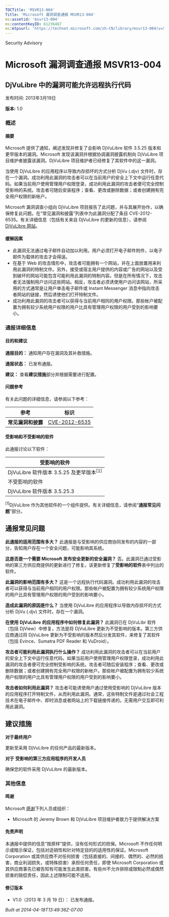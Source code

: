 ```yaml
---
TOCTitle: 'MSVR13-004'
Title: 'Microsoft 漏洞调查通报 MSVR13-004'
ms:assetid: 'msvr13-004'
ms:contentKeyID: 61236467
ms:mtpsurl: 'https://technet.microsoft.com/zh-CN/library/msvr13-004(v=Security.10)'
---
```


Security Advisory

Microsoft 漏洞调查通报 MSVR13-004
=================================

DjVuLibre 中的漏洞可能允许远程执行代码
--------------------------------------

发布时间: 2013年3月19日

**版本:** 1.0

### 概述

#### 摘要

Microsoft 提供了通知，阐述发现并修复了会影响 DjVuLibre 软件 3.5.25 版本和更早版本的漏洞。Microsoft 发现该漏洞并根据协调漏洞披露机制向 DjVuLibre 项目维护者披露该漏洞。DjVuLibre 项目维护者已经修复了其软件中的这一漏洞。

当使用 DjVuLibre 的应用程序以导致内存损坏的方式分析 DjVu (.djv) 文件时，存在一个漏洞。成功利用此漏洞的攻击者可以在当前用户的安全上下文中运行任意代码。如果当前用户使用管理用户权限登录，成功利用此漏洞的攻击者便可完全控制受影响的系统。攻击者可随后安装程序；查看、更改或删除数据；或者创建拥有完全用户权限的新帐户。

Microsoft 漏洞调查小组向 DjVuLibre 项目报告了此问题，并与其展开协作，以确保修复此问题。在“常见漏洞和披露”列表中为此漏洞分配了条目 CVE-2012-6535。有关详细信息（包括有关来自 DjVuLibre 的更新的信息），请参阅 [DjVuLibre 网站](http://djvu.sourceforge.net/)。

#### 缓解因素

-   此漏洞无法通过电子邮件自动加以利用。用户必须打开电子邮件附件，以电子邮件为载体的攻击才会得逞。
-   在基于 Web 的攻击情形中，攻击者可能拥有一个网站，并在上面放置用来利用此漏洞的特制文件。另外，接受或宿主用户提供的内容或广告的网站以及受到破坏的网站可能包含可能利用此漏洞的特制内容。但是在所有情况下，攻击者无法强制用户访问这些网站。相反，攻击者必须诱使用户访问该网站，所采用的方式通常是让用户单击电子邮件或 Instant Messenger 消息中指向攻击者网站的链接，然后诱使他们打开特制文件。
-   成功利用此漏洞的攻击者可以获得与当前用户相同的用户权限。那些帐户被配置为拥有较少系统用户权限的用户比具有管理用户权限的用户受到的影响要小。

### 通报详细信息

#### 目的和建议

**通报目的：** 通知用户存在漏洞及其补救措施。

**通报状态：** 已发布通报。

**建议：** 查看**建议措施**部分并根据需要进行配置。

#### 问题参考

有关此问题的详细信息，请参阅以下参考：

| 参考               | 标识                                                                             |
|--------------------|----------------------------------------------------------------------------------|
| **常见漏洞和披露** | [CVE-2012-6535](http://www.cve.mitre.org/cgi-bin/cvename.cgi?name=cve-2012-6535) |

#### 受影响和不受影响的软件

此通报讨论以下软件：

| 受影响的软件                              |
|-------------------------------------------|
| DjVuLibre 软件版本 3.5.25 及更早版本<sup>[1]</sup> |
| 不受影响的软件                            |
| DjVuLibre 软件版本 3.5.25.3               |

<sup>[1]</sup>DjVuLibre 作为其他软件的一个组件提供。有关详细信息，请参阅“**通报常见问题**”部分。

通报常见问题
------------

<span></span>
**此通报的适用范围有多大？**
此通报是与受影响的供应商协同发布的内容的一部分，告知用户存在一个安全问题，可能影响其系统。

**这是否是一个需要 Microsoft 发布安全更新的安全漏洞？**
否。此漏洞已通过受影响的第三方供应商提供的更新进行了修复。该更新修复了**受影响的软件**表中列出的软件。

**此漏洞的影响范围有多大？**
这是一个远程执行代码漏洞。成功利用此漏洞的攻击者可以获得与当前用户相同的用户权限。那些帐户被配置为拥有较少系统用户权限的用户比具有管理用户权限的用户受到的影响要小。

**造成此漏洞的原因是什么？**
当使用 DjVuLibre 的应用程序以导致内存损坏的方式分析 DjVu (.djv) 文件时，存在一个漏洞。

**在使用** **DjVuLibre** **的应用程序中如何修复此漏洞？**
此漏洞已在 DjVuLibr 软件（包括 DjView）中修复，方法是将 DjVuLibre 更新为不受影响的版本。第三方供应商通过将 DjVuLibre 更新为不受影响的版本然后分发其软件，来修复了其软件（包括 Evince、Sumatra PDF Reader 和 VuDroid）。

**攻击者可能利用此漏洞执行什么操作？**
成功利用此漏洞的攻击者可以在当前用户的安全上下文中运行任意代码。如果当前用户使用管理用户权限登录，成功利用此漏洞的攻击者便可完全控制受影响的系统。攻击者可随后安装程序；查看、更改或删除数据；或者创建拥有完全用户权限的新帐户。那些帐户被配置为拥有较少系统用户权限的用户比具有管理用户权限的用户受到的影响要小。

**攻击者如何利用此漏洞？**
攻击者可能诱使用户通过使用受影响的 DjVuLibre 版本的应用程序打开特制文件，从而利用此漏洞。通常，这些特制文件是通过社会工程技术在电子邮件中、即时消息或者网站上的下载链接传递的。无需用户交互即可利用此漏洞。

建议措施
--------

<span></span>
**对于最终用户**

更新至采用 DjVuLibre 的任何产品的最新版本。

**对于** **受影响的第三方应用程序的开发人员**

确保您的软件采用 DjVuLibre 的最新版本。

### 其他信息

#### 鸣谢

Microsoft [感谢](http://go.microsoft.com/fwlink/?linkid=21127)下列人员或组织：

-   Microsoft 的 Jeremy Brown 和 DjVuLibre 项目维护者致力于提供解决方案

#### 免责声明

本通报中提供的信息“按原样”提供，没有任何形式的担保。Microsoft 不作任何明示或暗示保证，包括对适销性和针对特定目的的适用性的保证。Microsoft Corporation 或其供应商不对任何损害（包括直接的、间接的、偶然的、必然的损害，商业利润损失，或特殊损害）承担任何责任，即使 Microsoft Corporation 或其供应商事先已被告知有可能发生此类损害。有些州不允许排除或限制必然或偶然损害的赔偿责任，因此上述限制可能不适用。

#### 修订版本

-   V1.0（2013 年 3 月 19 日）： 已发布通报。

*Built at 2014-04-18T13:49:36Z-07:00*
